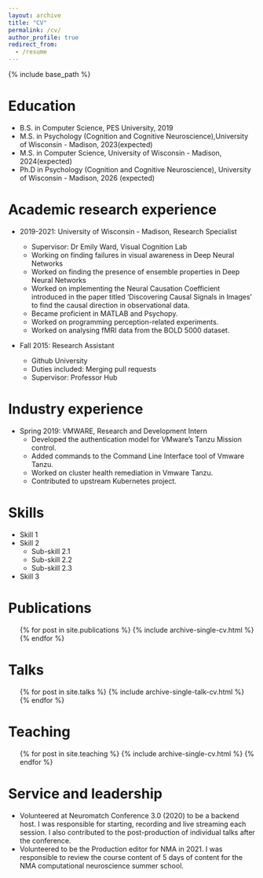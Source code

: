 ```yaml
---
layout: archive
title: "CV"
permalink: /cv/
author_profile: true
redirect_from:
  - /resume
---
```


{% include base_path %}

Education
======
* B.S. in Computer Science, PES University, 2019
* M.S. in Psychology (Cognition and Cognitive Neuroscience),University of Wisconsin - Madison, 2023(expected)
* M.S. in Computer Science, University of Wisconsin - Madison, 2024(expected)
* Ph.D in Psychology (Cognition and Cognitive Neuroscience), University of Wisconsin - Madison, 2026 (expected)

Academic research experience
======
* 2019-2021: University of Wisconsin - Madison, Research Specialist
  * Supervisor:  Dr Emily Ward, Visual Cognition Lab
  * Working on finding failures in visual awareness in Deep Neural Networks
  * Worked on finding the presence of ensemble properties in Deep Neural Networks
  * Worked on implementing the Neural Causation Coefficient introduced in the paper titled ‘Discovering Causal Signals in Images’ to find the causal direction in observational data.
  * Became proficient in MATLAB and Psychopy.
  * Worked on programming perception-related experiments.
  * Worked on analysing fMRI data from the BOLD 5000 dataset.


* Fall 2015: Research Assistant
  * Github University
  * Duties included: Merging pull requests
  * Supervisor: Professor Hub

Industry experience
======
* Spring 2019: VMWARE, Research and Development Intern
  * Developed the authentication model for VMware’s Tanzu Mission control.
  * Added commands to the Command Line Interface tool of Vmware Tanzu.
  * Worked on cluster health remediation in Vmware Tanzu.
  * Contributed to upstream Kubernetes project.

Skills
======
* Skill 1
* Skill 2
  * Sub-skill 2.1
  * Sub-skill 2.2
  * Sub-skill 2.3
* Skill 3

Publications
======
  <ul>{% for post in site.publications %}
    {% include archive-single-cv.html %}
  {% endfor %}</ul>
  
Talks
======
  <ul>{% for post in site.talks %}
    {% include archive-single-talk-cv.html %}
  {% endfor %}</ul>
  
Teaching
======
  <ul>{% for post in site.teaching %}
    {% include archive-single-cv.html %}
  {% endfor %}</ul>
  
Service and leadership
======
* Volunteered at Neuromatch Conference 3.0 (2020) to be a backend host. I was responsible for starting, recording and live streaming each session. I also contributed to the post-production of individual talks after the conference.
* Volunteered to be the Production editor for NMA in 2021. I was responsible to review the course content of 5 days of content for the NMA computational neuroscience summer school.

